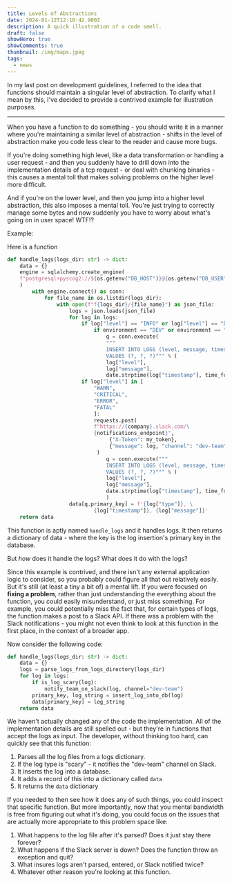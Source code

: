 ```yaml
---
title: Levels of Abstractions
date: 2024-01-12T12:10:42.900Z
description: A quick illustration of a code smell.
draft: false
showHero: true
showComments: true
thumbnail: /img/maps.jpeg
tags:
  - news
---
```

In my last post on development guidelines, I referred to the idea that functions should maintain a singular level of abstraction. To clarify what I mean by this, I've decided to provide a contrived example for illustration purposes.

- - -

When you have a function to do something - you should write it in a manner where you're maintaining a similar level of abstraction - shifts in the level of abstraction make you code less clear to the reader and cause more bugs.

If you're doing something high level, like a data transformation or handling a user request - and then you suddenly have to drill down into the implementation details of a tcp request - or deal with chunking binaries - this causes a mental toll that makes solving problems on the higher level more difficult. 

And if you're on the lower level, and then you jump into a higher level abstraction, this also imposes a mental toll. You're just trying to correctly manage some bytes and now suddenly you have to worry about what's going on in user space! WTF!?

Example:

Here is a function

```python
def handle_logs(logs_dir: str) -> dict:
	data = {}
	engine = sqlalchemy.create_engine(
	f"postgresql+pyscog2://${os.getenv("DB_HOST")}@{os.getenv("DB_USER")})..."
	)
		with engine.connect() as conn:
		    for file_name in os.listdir(logs_dir):
		        with open(f"f{logs_dir}/{file_name}") as json_file:
			        logs = json.loads(json_file)
			        for log in logs:
				        if log["level"] == "INFO" or log["level"] == "DEBUG":
					        if environment == "DEV" or environment == "STAGING":
						        q = conn.execute(
						        """
						        INSERT INTO LOGS (level, message, timestamp)
						        VALUES (?, ?, ?)""" % (
						        log["level"],
						        log["message"],
						        date.strptime(log["timestamp"], time_format)))
						if log["level"] in [
							"WARN",
							"CRITICAL",
							"ERROR",
							"FATAL"
							]:
							requests.post(
							f"https://{company}.slack.com/\
							{notifications_endpoint}",
								 {"X-Token": my_token},
								 {"message": log, "channel": "dev-team"},
							 )
								q = conn.execute("""
								INSERT INTO LOGS (level, message, timestamp)
								VALUES (?, ?, ?)""" % (
								log["level"],
								log["message"],
								date.strptime(log["timestamp"], time_format))
								)
					data[q.primary_key] = f'{log["type"]}, \
							{log["timestamp"]}, {log["message"]}'
	return data
```

This function is aptly named `handle_logs` and it handles logs. It then returns a dictionary of data - where the key is the log insertion's primary key in the database.

But *how* does it handle the logs?
What does it do with the logs?

Since this example is contrived, and there isn't any external application logic to consider, so you probably could figure all that out relatively easily. But it's still (at least a tiny a bit of) a mental lift. If you were focused on **fixing a problem**, rather than just understanding the everything about the function, you could easily misunderstand, or just miss something. For example, you could potentially miss the fact that, for certain types of logs, the function makes a post to a Slack API. If there was a problem with the Slack notifications - you might not even think to look at this function in the first place, in the context of a broader app.

Now consider the following code:

```python
def handle_logs(logs_dir: str) -> dict:
	data = {}
	logs = parse_logs_from_logs_directory(logs_dir)
	for log in logs:
		if is_log_scary(log):
			notify_team_on_slack(log, channel="dev-team")
		primary_key, log_string = insert_log_into_db(log)
		data[primary_key] = log_string
	return data
```

We haven't actually changed any of the code the implementation. All of the implementation details are still spelled out - but they're in functions that accept the logs as input. The developer, without thinking too hard, can quickly see that this function:

1. Parses all the log files from a logs dictionary.
2. If the log type is "scary" - it notifies the "dev-team" channel on Slack.
3. It inserts the log into a database.
4. It adds a record of this into a dictionary called `data`
5. It returns the `data` dictionary

If you needed to then see how it does any of such things, you could inspect that specific function. But more importantly, now that you mental bandwidth is free from figuring out what it's doing, you could focus on the issues that are actually more appropriate to this problem space like:

1. What happens to the log file after it's parsed? Does it just stay there forever?
2. What happens if the Slack server is down? Does the function throw an exception and quit?
3. What insures logs aren't parsed, entered, or Slack notified twice?
4. Whatever other reason you're looking at this function.